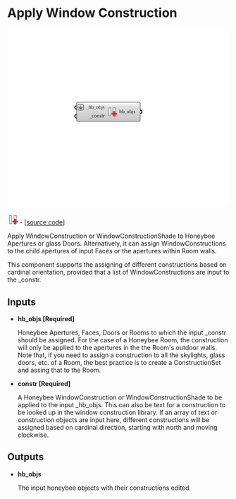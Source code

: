 # Apply Window Construction

![](../../.gitbook/assets/Apply_Window_Construction.png)

![](../../.gitbook/assets/Apply_Window_Construction%20%281%29.png) - [\[source code\]](https://github.com/ladybug-tools/honeybee-grasshopper-energy/blob/master/honeybee_grasshopper_energy/src//HB%20Apply%20Window%20Construction.py)

Apply WindowConstruction or WindowConstructionShade to Honeybee Apertures or glass Doors. Alternatively, it can assign WindowConstructions to the child apertures of input Faces or the apertures within Room walls.

This component supports the assigning of different constructions based on cardinal orientation, provided that a list of WindowConstructions are input to the \_constr.

## Inputs

* **hb\_objs \[Required\]**

  Honeybee Apertures, Faces, Doors or Rooms to which the input \_constr should be assigned. For the case of a Honeybee Room, the construction will only be applied to the apertures in the the Room's outdoor walls. Note that, if you need to assign a construction to all the skylights, glass doors, etc. of a Room, the best practice is to create a ConstructionSet and assing that to the Room. 

* **constr \[Required\]**

  A Honeybee WindowConstruction or WindowConstructionShade to be applied to the input \_hb\_objs. This can also be text for a construction to be looked up in the window construction library. If an array of text or construction objects are input here, different constructions will be assigned based on cardinal direction, starting with north and moving clockwise. 

## Outputs

* **hb\_objs**

  The input honeybee objects with their constructions edited. 

